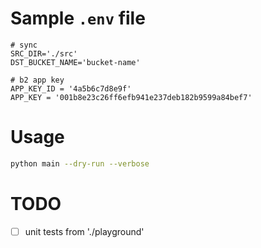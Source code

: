 # Sample `.env` file

```env
# sync
SRC_DIR='./src'
DST_BUCKET_NAME='bucket-name'

# b2 app key
APP_KEY_ID = '4a5b6c7d8e9f'
APP_KEY = '001b8e23c26ff6efb941e237deb182b9599a84bef7'
```

# Usage

```bash
python main --dry-run --verbose
```

# TODO

- [ ] unit tests from './playground'
